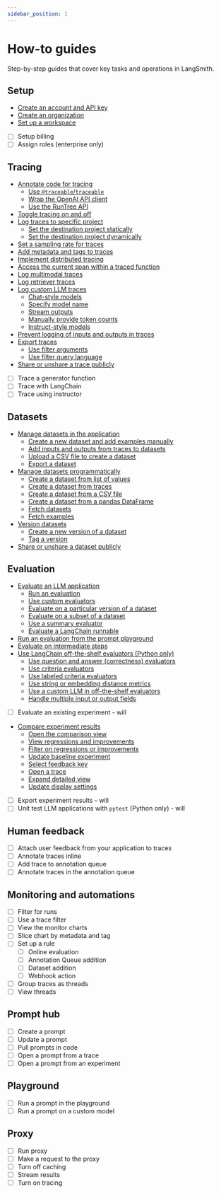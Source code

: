 ```yaml
---
sidebar_position: 1
---
```


# How-to guides

Step-by-step guides that cover key tasks and operations in LangSmith.

## Setup

- [Create an account and API key](./how_to_guides/setup/create_account_api_key)
- [Create an organization](./how_to_guides/setup/create_organization)
- [Set up a workspace](./how_to_guides/setup/set_up_workspace)
- [ ] Setup billing
- [ ] Assign roles (enterprise only)

## Tracing

- [Annotate code for tracing](./how_to_guides/tracing/annotate_code)
  - [Use `@traceable`/`traceable`](./how_to_guides/tracing/annotate_code#use-traceable--traceable)
  - [Wrap the OpenAI API client](./how_to_guides/tracing/annotate_code#wrap-the-openai-client)
  - [Use the RunTree API](./how_to_guides/tracing/annotate_code#use-the-runtree-api)
- [Toggle tracing on and off](./how_to_guides/tracing/toggle_tracing)
- [Log traces to specific project](./how_to_guides/tracing/log_traces_to_project)
  - [Set the destination project statically](./how_to_guides/tracing/log_traces_to_project#set-the-destination-project-statically)
  - [Set the destination project dynamically](./how_to_guides/tracing/log_traces_to_project#set-the-destination-project-dynamically)
- [Set a sampling rate for traces](./how_to_guides/tracing/sample_traces)
- [Add metadata and tags to traces](./how_to_guides/tracing/add_metadata_tags)
- [Implement distributed tracing](./how_to_guides/tracing/distributed_tracing)
- [Access the current span within a traced function](./how_to_guides/tracing/access_current_span)
- [Log multimodal traces](./how_to_guides/tracing/log_multimodal_traces)
- [Log retriever traces](./how_to_guides/tracing/log_retriever_trace)
- [Log custom LLM traces](./how_to_guides/tracing/log_llm_trace)
  - [Chat-style models](./how_to_guides/tracing/log_llm_trace#chat-style-models)
  - [Specify model name](./how_to_guides/tracing/log_llm_trace#specify-model-name)
  - [Stream outputs](./how_to_guides/tracing/log_llm_trace#stream-outputs)
  - [Manually provide token counts](./how_to_guides/tracing/log_llm_trace#manually-provide-token-counts)
  - [Instruct-style models](./how_to_guides/tracing/log_llm_trace#instruct-style-models)
- [Prevent logging of inputs and outputs in traces](./how_to_guides/tracing/mask_inputs_outputs)
- [Export traces](./how_to_guides/tracing/export_traces)
  - [Use filter arguments](./how_to_guides/tracing/export_traces#use-filter-arguments)
  - [Use filter query language](./how_to_guides/tracing/export_traces#use-filter-query-language)
- [Share or unshare a trace publicly](./how_to_guides/tracing/share_trace)

* [ ] Trace a generator function
* [ ] Trace with LangChain
* [ ] Trace using instructor

## Datasets

- [Manage datasets in the application](./how_to_guides/datasets/manage_datasets_in_application)
  - [Create a new dataset and add examples manually](./how_to_guides/datasets/manage_datasets_in_application#create-a-new-dataset-and-add-examples-manually)
  - [Add inputs and outputs from traces to datasets](./how_to_guides/datasets/manage_datasets_in_application#add-inputs-and-outputs-from-traces-to-datasets)
  - [Upload a CSV file to create a dataset](./how_to_guides/datasets/manage_datasets_in_application#upload-a-csv-file-to-create-a-dataset)
  - [Export a dataset](./how_to_guides/datasets/manage_datasets_in_application#export-a-dataset)
- [Manage datasets programmatically](./how_to_guides/datasets/manage_datasets_programmatically)
  - [Create a dataset from list of values](./how_to_guides/datasets/manage_datasets_programmatically#create-a-dataset-from-list-of-values)
  - [Create a dataset from traces](./how_to_guides/datasets/manage_datasets_programmatically#create-a-dataset-from-traces)
  - [Create a dataset from a CSV file](./how_to_guides/datasets/manage_datasets_programmatically#create-a-dataset-from-a-csv-file)
  - [Create a dataset from a pandas DataFrame](./how_to_guides/datasets/manage_datasets_programmatically#create-a-dataset-from-a-pandas-dataframe)
  - [Fetch datasets](./how_to_guides/datasets/manage_datasets_programmatically#fetch-datasets)
  - [Fetch examples](./how_to_guides/datasets/manage_datasets_programmatically#fetch-examples)
- [Version datasets](./how_to_guides/datasets/version_datasets)
  - [Create a new version of a dataset](./how_to_guides/datasets/version_datasets#create-a-new-version-of-a-dataset)
  - [Tag a version](./how_to_guides/datasets/version_datasets#tag-a-version)
- [Share or unshare a dataset publicly](./how_to_guides/datasets/share_dataset)

## Evaluation

- [Evaluate an LLM application](./how_to_guides/evaluation/evaluate_llm_application)
  - [Run an evaluation](./how_to_guides/evaluation/evaluate_llm_application#run-an-evaluation)
  - [Use custom evaluators](./how_to_guides/evaluation/evaluate_llm_application#use-custom-evaluators)
  - [Evaluate on a particular version of a dataset](./how_to_guides/evaluation/evaluate_llm_application#evaluate-on-a-particular-version-of-a-dataset)
  - [Evaluate on a subset of a dataset](./how_to_guides/evaluation/evaluate_llm_application#evaluate-on-a-subset-of-a-dataset)
  - [Use a summary evaluator](./how_to_guides/evaluation/evaluate_llm_application#use-a-summary-evaluator)
  - [Evaluate a LangChain runnable](./how_to_guides/evaluation/evaluate_llm_application#evaluate-a-langchain-runnable)
- [Run an evaluation from the prompt playground](./how_to_guides/evaluation/run_evaluation_from_prompt_playground)
- [Evaluate on intermediate steps](./how_to_guides/evaluation/evaluate_on_intermediate_steps)
- [Use LangChain off-the-shelf evaluators (Python only)](./how_to_guides/evaluation/use_langchain_off_the_shelf_evaluators)
  - [Use question and answer (correctness) evaluators](./how_to_guides/evaluation/use_langchain_off_the_shelf_evaluators#use-question-and-answer-correctness-evaluators)
  - [Use criteria evaluators](./how_to_guides/evaluation/use_langchain_off_the_shelf_evaluators#use-criteria-evaluators)
  - [Use labeled criteria evaluators](./how_to_guides/evaluation/use_langchain_off_the_shelf_evaluators#use-labeled-criteria-evaluators)
  - [Use string or embedding distance metrics](./how_to_guides/evaluation/use_langchain_off_the_shelf_evaluators#use-string-or-embedding-distance-metrics)
  - [Use a custom LLM in off-the-shelf evaluators](./how_to_guides/evaluation/use_langchain_off_the_shelf_evaluators#use-a-custom-llm-in-off-the-shelf-evaluators)
  - [Handle multiple input or output fields](./how_to_guides/evaluation/use_langchain_off_the_shelf_evaluators#handle-multiple-input-or-output-fields)
- [ ] Evaluate an existing experiment - will
- [Compare experiment results](./how_to_guides/evaluation/compare_experiment_results)
  - [Open the comparison view](./how_to_guides/evaluation/compare_experiment_results#open-the-comparison-view)
  - [View regressions and improvements](./how_to_guides/evaluation/compare_experiment_results#view-regressions-and-improvements)
  - [Filter on regressions or improvements](./how_to_guides/evaluation/compare_experiment_results#filter-on-regressions-or-improvements)
  - [Update baseline experiment](./how_to_guides/evaluation/compare_experiment_results#update-baseline-experiment)
  - [Select feedback key](./how_to_guides/evaluation/compare_experiment_results#select-feedback-key)
  - [Open a trace](./how_to_guides/evaluation/compare_experiment_results#open-a-trace)
  - [Expand detailed view](./how_to_guides/evaluation/compare_experiment_results#expand-detailed-view)
  - [Update display settings](./how_to_guides/evaluation/compare_experiment_results#update-display-settings)
- [ ] Export experiment results - will
- [ ] Unit test LLM applications with `pytest` (Python only) - will

## Human feedback

- [ ] Attach user feedback from your application to traces
- [ ] Annotate traces inline
- [ ] Add trace to annotation queue
- [ ] Annotate traces in the annotation queue

## Monitoring and automations

- [ ] Filter for runs
- [ ] Use a trace filter
- [ ] View the monitor charts
- [ ] Slice chart by metadata and tag
- [ ] Set up a rule
  - [ ] Online evaluation
  - [ ] Annotation Queue addition
  - [ ] Dataset addition
  - [ ] Webhook action
- [ ] Group traces as threads
- [ ] View threads

## Prompt hub

- [ ] Create a prompt
- [ ] Update a prompt
- [ ] Pull prompts in code
- [ ] Open a prompt from a trace
- [ ] Open a prompt from an experiment

## Playground

- [ ] Run a prompt in the playground
- [ ] Run a prompt on a custom model

## Proxy

- [ ] Run proxy
- [ ] Make a request to the proxy
- [ ] Turn off caching
- [ ] Stream results
- [ ] Turn on tracing
